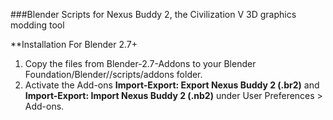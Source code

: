 ###Blender Scripts for Nexus Buddy 2, the Civilization V 3D graphics modding tool

**Installation For Blender 2.7+

1. Copy the files from Blender-2.7-Addons to your Blender Foundation/Blender/<version>/scripts/addons folder.
2. Activate the Add-ons **Import-Export: Export Nexus Buddy 2 (.br2)** and  **Import-Export: Import Nexus Buddy 2 (.nb2)** under User Preferences > Add-ons.
